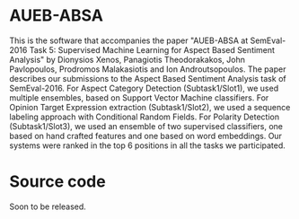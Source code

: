 # AUEB-ABSA

This is the software that accompanies the paper "AUEB-ABSA at SemEval-2016 Task 5: Supervised Machine Learning for Aspect Based Sentiment Analysis" by Dionysios Xenos, Panagiotis Theodorakakos, John Pavlopoulos, Prodromos Malakasiotis and Ion Androutsopoulos. The paper describes our submissions to the Aspect Based Sentiment Analysis task of SemEval-2016. For Aspect Category Detection (Subtask1/Slot1), we used multiple ensembles, based on Support Vector Machine classifiers. For Opinion Target Expression extraction (Subtask1/Slot2), we used a sequence labeling approach with Conditional Random Fields. For Polarity Detection (Subtask1/Slot3), we used an ensemble of two supervised classifiers, one based on hand crafted features and one based on word embeddings. Our systems were ranked in the top 6 positions in all the tasks we participated.

# Source code

Soon to be released.


